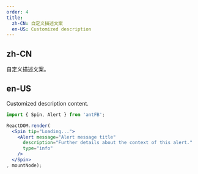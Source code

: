 ```yaml
---
order: 4
title:
  zh-CN: 自定义描述文案
  en-US: Customized description
---
```


## zh-CN

自定义描述文案。

## en-US

Customized description content.

````jsx
import { Spin, Alert } from 'antFB';

ReactDOM.render(
  <Spin tip="Loading...">
    <Alert message="Alert message title"
      description="Further details about the context of this alert."
      type="info"
    />
  </Spin>
, mountNode);
````
